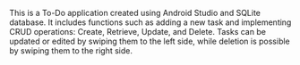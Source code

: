This is a To-Do application created using Android Studio and SQLite database. 
It includes functions such as adding a new task and implementing CRUD operations: Create, Retrieve, Update, and Delete. 
Tasks can be updated or edited by swiping them to the left side, while deletion is possible by swiping them to the right side.
